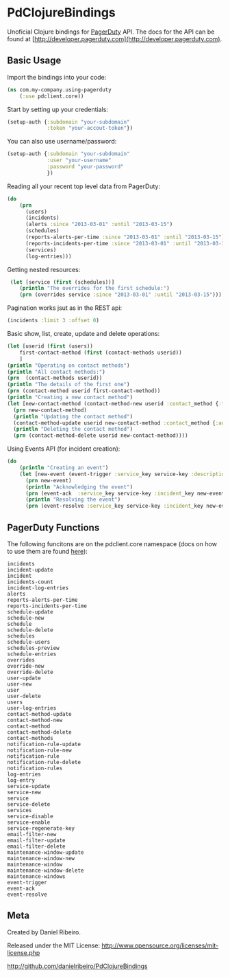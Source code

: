 # PdClojureBindings

Unoficial Clojure bindings for [PagerDuty](http://www.pagerduty.com) API. The docs for the API can be found at [http://developer.pagerduty.com](http://developer.pagerduty.com).

## Basic Usage

Import the bindings into your code:

```clojure
(ns com.my-company.using-pagerduty
    (:use pdclient.core))
```


Start by setting up your credentials:

```clojure
(setup-auth {:subdomain "your-subdomain"
             :token "your-accout-token"})
 ```

You can also use username/password:

```clojure
(setup-auth {:subdomain "your-subdomain"
             :user "your-username"
             :password "your-password"
             })
 ```

Reading all your recent top level data from PagerDuty:

```clojure
(do
    (prn
      (users)
      (incidents)
      (alerts :since "2013-03-01" :until "2013-03-15")
      (schedules)
      (reports-alerts-per-time :since "2013-03-01" :until "2013-03-15")
      (reports-incidents-per-time :since "2013-03-01" :until "2013-03-15" )
      (services)
      (log-entries)))
```

Getting nested resources:

```clojure
 (let [service (first (schedules))]
    (println "The overrides for the first schedule:")
    (prn (overrides service :since "2013-03-01" :until "2013-03-15")))
```

Pagination works jsut as in the REST api:

```clojure
(incidents :limit 3 :offset 0)
```

Basic show, list, create, update and delete operations:

```clojure
(let [userid (first (users))
    first-contact-method (first (contact-methods userid))
    ]
(println "Operating on contact methods")
(println "All contact methods:")
(prn  (contact-methods userid))
(println "The details of the first one")
(prn (contact-method userid first-contact-method))
(println "Creating a new contact method")
(let [new-contact-method (contact-method-new userid :contact_method {:type :email :address "rich_hickey@example.com"} )]
  (prn new-contact-method)
  (println "Updating the contact method")
  (contact-method-update userid new-contact-method :contact_method {:address "not_rich_hickey@example.com" })
  (println "Deleting the contact method")
  (prn (contact-method-delete userid new-contact-method))))
```

Using Events API (for incident creation):

```clojure
(do
    (println "Creating an event")
    (let [new-event (event-trigger :service_key service-key :description "clojure really rocks")]
      (prn new-event)
      (println "Acknowledging the event")
      (prn (event-ack  :service_key service-key :incident_key new-event))
      (println "Resolving the event")
      (prn (event-resolve :service_key service-key :incident_key new-event))))
```

## PagerDuty Functions

The following funcitons are on the pdclient.core namespace (docs on how to use them are found [here](http://developer.pagerduty.com)):

    incidents
    incident-update
    incident
    incidents-count
    incident-log-entries
    alerts
    reports-alerts-per-time
    reports-incidents-per-time
    schedule-update
    schedule-new
    schedule
    schedule-delete
    schedules
    schedule-users
    schedules-preview
    schedule-entries
    overrides
    override-new
    override-delete
    user-update
    user-new
    user
    user-delete
    users
    user-log-entries
    contact-method-update
    contact-method-new
    contact-method
    contact-method-delete
    contact-methods
    notification-rule-update
    notification-rule-new
    notification-rule
    notification-rule-delete
    notification-rules
    log-entries
    log-entry
    service-update
    service-new
    service
    service-delete
    services
    service-disable
    service-enable
    service-regenerate-key
    email-filter-new
    email-filter-update
    email-filter-delete
    maintenance-window-update
    maintenance-window-new
    maintenance-window
    maintenance-window-delete
    maintenance-windows
    event-trigger
    event-ack
    event-resolve


## Meta

Created by Daniel Ribeiro.

Released under the MIT License: http://www.opensource.org/licenses/mit-license.php

http://github.com/danielribeiro/PdClojureBindings